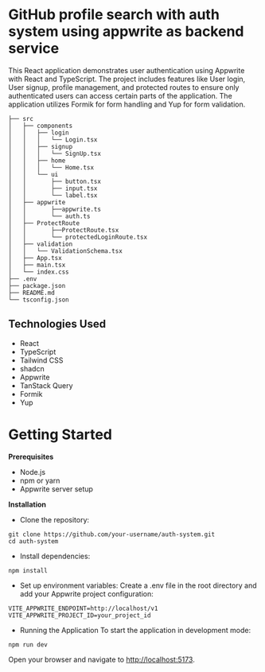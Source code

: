 # GitHub profile search with auth system using appwrite as backend service

This React application demonstrates user authentication using Appwrite with React and TypeScript. The project includes features like User login, User signup, profile management, and protected routes to ensure only authenticated users can access certain parts of the application. The application utilizes Formik for form handling and Yup for form validation.

```React
├── src
│   ├── components
│   │   ├── login
│   │   │   └── Login.tsx
│   │   ├── signup
│   │   │   └── SignUp.tsx
│   │   ├── home
│   │   │   └── Home.tsx
│   │   └── ui
│   │       ├── button.tsx
│   │       ├── input.tsx
│   │       └── label.tsx
│   ├── appwrite
│   │       ├──appwrite.ts
│   │       └── auth.ts
│   ├── ProtectRoute
│   │       ├──ProtectRoute.tsx
│   │       └── protectedLoginRoute.tsx
│   ├── validation
│   │   └── ValidationSchema.tsx
│   ├── App.tsx
│   ├── main.tsx
│   └── index.css
├── .env
├── package.json
├── README.md
└── tsconfig.json

```
## Technologies Used
- React
- TypeScript
- Tailwind CSS
- shadcn
- Appwrite
- TanStack Query 
- Formik
- Yup
  
# Getting Started
**Prerequisites**
- Node.js
- npm or yarn
- Appwrite server setup
  
**Installation**
- Clone the repository:
``` react
git clone https://github.com/your-username/auth-system.git
cd auth-system
```
- Install dependencies:
 ```
npm install
```
- Set up environment variables:
Create a .env file in the root directory and add your Appwrite project configuration:
```
VITE_APPWRITE_ENDPOINT=http://localhost/v1
VITE_APPWRITE_PROJECT_ID=your_project_id
```
- Running the Application To start the application in development mode:
```
npm run dev
```
Open your browser and navigate to [http://localhost:5173](http://localhost:5173).


